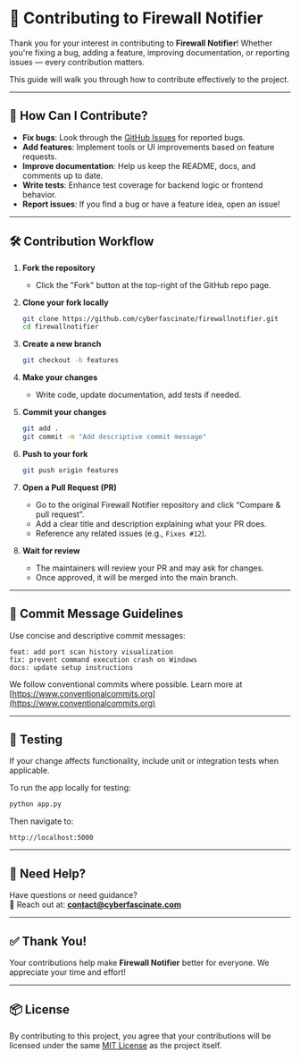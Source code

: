 
# 🤝 Contributing to Firewall Notifier

Thank you for your interest in contributing to **Firewall Notifier**! Whether you're fixing a bug, adding a feature, improving documentation, or reporting issues — every contribution matters.

This guide will walk you through how to contribute effectively to the project.

---

## 🧩 How Can I Contribute?

- **Fix bugs**: Look through the [GitHub Issues](https://github.com/cyberfascinate/firewallnotifier/issues) for reported bugs.
- **Add features**: Implement tools or UI improvements based on feature requests.
- **Improve documentation**: Help us keep the README, docs, and comments up to date.
- **Write tests**: Enhance test coverage for backend logic or frontend behavior.
- **Report issues**: If you find a bug or have a feature idea, open an issue!

---

## 🛠️ Contribution Workflow

1. **Fork the repository**
   - Click the "Fork" button at the top-right of the GitHub repo page.

2. **Clone your fork locally**
   ```bash
   git clone https://github.com/cyberfascinate/firewallnotifier.git
   cd firewallnotifier
   ```

3. **Create a new branch**
   ```bash
   git checkout -b features
   ```

4. **Make your changes**
   - Write code, update documentation, add tests if needed.

5. **Commit your changes**
   ```bash
   git add .
   git commit -m "Add descriptive commit message"
   ```

6. **Push to your fork**
   ```bash
   git push origin features
   ```

7. **Open a Pull Request (PR)**
   - Go to the original Firewall Notifier repository and click “Compare & pull request”.
   - Add a clear title and description explaining what your PR does.
   - Reference any related issues (e.g., `Fixes #12`).

8. **Wait for review**
   - The maintainers will review your PR and may ask for changes.
   - Once approved, it will be merged into the main branch.

---

## 📒 Commit Message Guidelines

Use concise and descriptive commit messages:
```
feat: add port scan history visualization
fix: prevent command execution crash on Windows
docs: update setup instructions
```

We follow conventional commits where possible. Learn more at [https://www.conventionalcommits.org](https://www.conventionalcommits.org)

---

## 🧪 Testing

If your change affects functionality, include unit or integration tests when applicable.

To run the app locally for testing:
```bash
python app.py
```

Then navigate to:
```
http://localhost:5000
```

---

## 💬 Need Help?

Have questions or need guidance?  
📧 Reach out at: **contact@cyberfascinate.com**

---

## ✅ Thank You!

Your contributions help make **Firewall Notifier** better for everyone. We appreciate your time and effort!

---

## 📦 License

By contributing to this project, you agree that your contributions will be licensed under the same [MIT License](LICENSE) as the project itself.

